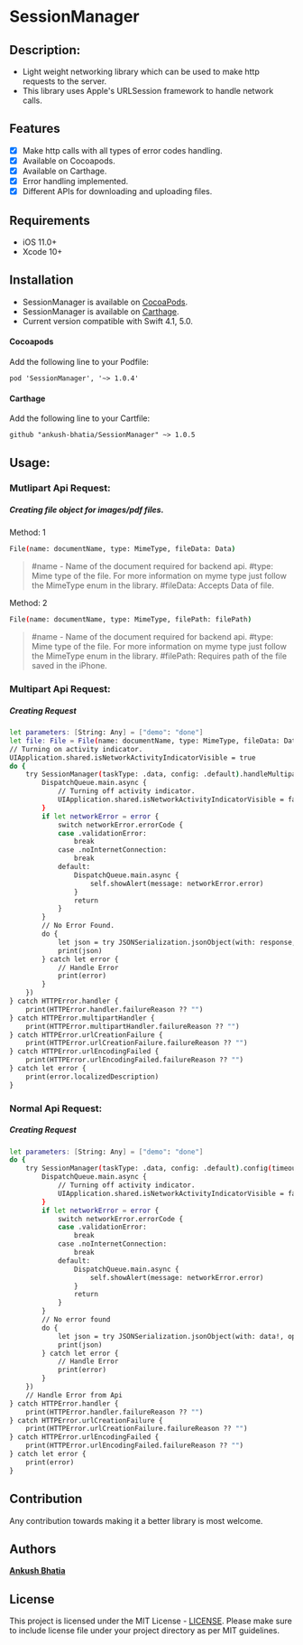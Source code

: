 # SessionManager

## Description:
- Light weight networking library which can be used to make http requests to the server.
- This library uses Apple's URLSession framework to handle network calls.

## Features

- [x] Make http calls with all types of error codes handling.
- [x] Available on Cocoapods.
- [x] Available on Carthage. 
- [x] Error handling implemented.
- [x] Different APIs for downloading and uploading files.

## Requirements

- iOS 11.0+
- Xcode 10+

## Installation

- SessionManager is available on [CocoaPods](https://cocoapods.org).
- SessionManager is available on [Carthage](https://github.com/Carthage/Carthage).
- Current version compatible with Swift 4.1, 5.0.

#### Cocoapods
Add the following line to your Podfile:
```
pod 'SessionManager', '~> 1.0.4'
```

#### Carthage
Add the following line to your Cartfile:
```
github "ankush-bhatia/SessionManager" ~> 1.0.5
```

## Usage:

### Mutlipart Api Request:
##### Creating file object for images/pdf files.

Method: 1
```sh
File(name: documentName, type: MimeType, fileData: Data)
```
> #name - Name of the document required for backend api.
> #type: Mime type of the file. For more information on myme type just follow the MimeType enum in the library.
> #fileData: Accepts Data of file.

Method: 2
```sh
File(name: documentName, type: MimeType, filePath: filePath)
```
> #name - Name of the document required for backend api.
> #type: Mime type of the file. For more information on myme type just follow the MimeType enum in the library.
> #filePath: Requires path of the file saved in the iPhone.

### Multipart Api Request:
##### Creating Request

```sh
let parameters: [String: Any] = ["demo": "done"]
let file: File = File(name: documentName, type: MimeType, fileData: Data)
// Turning on activity indicator.
UIApplication.shared.isNetworkActivityIndicatorVisible = true
do {
    try SessionManager(taskType: .data, config: .default).handleMultipart(withRequestUrl: url, httpMethod: .post, params:     params, files: [file], completion: { (data, error) in
        DispatchQueue.main.async {
            // Turning off activity indicator.
            UIApplication.shared.isNetworkActivityIndicatorVisible = false
        }
        if let networkError = error {
            switch networkError.errorCode {
            case .validationError:
                break
            case .noInternetConnection:
                break
            default:
                DispatchQueue.main.async {
                    self.showAlert(message: networkError.error)
                }
                return
            }
        }
        // No Error Found.
        do {
            let json = try JSONSerialization.jsonObject(with: response, options:          JSONSerialization.ReadingOptions.mutableContainers)
            print(json)
        } catch let error {
            // Handle Error
            print(error)
        }
    })
} catch HTTPError.handler {
    print(HTTPError.handler.failureReason ?? "")
} catch HTTPError.multipartHandler {
    print(HTTPError.multipartHandler.failureReason ?? "")
} catch HTTPError.urlCreationFailure {
    print(HTTPError.urlCreationFailure.failureReason ?? "")
} catch HTTPError.urlEncodingFailed {
    print(HTTPError.urlEncodingFailed.failureReason ?? "")
} catch let error {
    print(error.localizedDescription)
}

```

### Normal Api Request:
##### Creating Request

```sh 
let parameters: [String: Any] = ["demo": "done"]
do {
    try SessionManager(taskType: .data, config: .default).config(timeout: 5.0).handle(withRequestUrl: url, httpMethod: .get, params: nil, completion: { (data, error) in
        DispatchQueue.main.async {
            // Turning off activity indicator.
            UIApplication.shared.isNetworkActivityIndicatorVisible = false
        }
        if let networkError = error {
            switch networkError.errorCode {
            case .validationError:
                break
            case .noInternetConnection:
                break
            default:
                DispatchQueue.main.async {
                    self.showAlert(message: networkError.error)
                }
                return
            }
        }
        // No error found
        do {
            let json = try JSONSerialization.jsonObject(with: data!, options: JSONSerialization.ReadingOptions.mutableContainers)
            print(json)
        } catch let error {
            // Handle Error
            print(error)
        }
    })
    // Handle Error from Api
} catch HTTPError.handler {
    print(HTTPError.handler.failureReason ?? "")
} catch HTTPError.urlCreationFailure {
    print(HTTPError.urlCreationFailure.failureReason ?? "")
} catch HTTPError.urlEncodingFailed {
    print(HTTPError.urlEncodingFailed.failureReason ?? "")
} catch let error {
    print(error)
}

```




## Contribution
Any contribution towards making it a better library is most welcome.


## Authors
[**Ankush Bhatia**](https://github.com/ankush-bhatia)

## License
This project is licensed under the MIT License -  [LICENSE](LICENSE). Please make sure to include license file under your project directory as per MIT guidelines.






